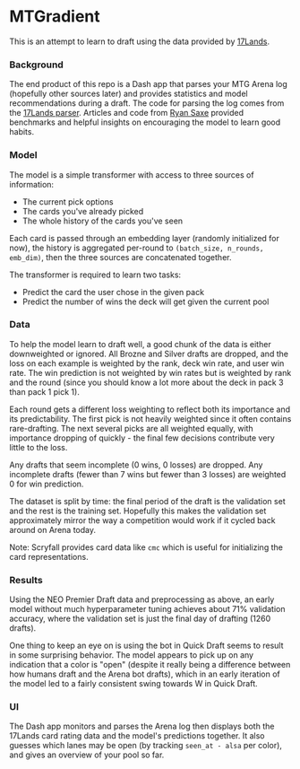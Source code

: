 # MTGradient

This is an attempt to learn to draft using the data provided by [17Lands](https://www.17lands.com/public_datasets). 

### Background

The end product of this repo is a Dash app that parses your MTG Arena log (hopefully other sources later) and provides statistics and model recommendations during a draft. The code for parsing the log comes from 
the [17Lands parser](https://github.com/rconroy293/mtga-log-client). Articles and code from [Ryan Saxe](https://github.com/RyanSaxe) provided benchmarks and helpful insights on encouraging the model to learn 
good habits.

### Model

The model is a simple transformer with access to three sources of information:

- The current pick options
- The cards you've already picked
- The whole history of the cards you've seen

Each card is passed through an embedding layer (randomly initialized for now), the history is aggregated per-round to `(batch_size, n_rounds, emb_dim)`, then the three sources are concatenated together.

The transformer is required to learn two tasks: 

- Predict the card the user chose in the given pack
- Predict the number of wins the deck will get given the current pool

### Data

To help the model learn to draft well, a good chunk of the data is either downweighted or ignored. All Brozne and Silver drafts are dropped, and the loss on each example is weighted by the rank, deck win rate, and user win rate. The win prediction is not weighted by win rates but is weighted by rank and the round (since you should know a lot more about the deck in pack 3 than pack 1 pick 1). 

Each round gets a different loss weighting to reflect both its importance and its predictability. The first pick is not heavily weighted since it often contains rare-drafting. The next several picks are all weighted equally, with importance dropping of quickly - the final few decisions contribute very little to the loss.  

Any drafts that seem incomplete (0 wins, 0 losses) are dropped. Any incomplete drafts (fewer than 7 wins but fewer than 3 losses) are weighted 0 for win prediction.

The dataset is split by time: the final period of the draft is the validation set and the rest is the training set. Hopefully this makes the validation set approximately mirror the way a competition would work if it cycled back around on Arena today.

Note: Scryfall provides card data like `cmc` which is useful for initializing the card representations.

### Results

Using the NEO Premier Draft data and preprocessing as above, an early model without much hyperparameter tuning achieves about 71% validation accuracy, where the validation set is just the final day of drafting (1260 drafts).

One thing to keep an eye on is using the bot in Quick Draft seems to result in some surprising behavior. The model appears to pick up on any indication that a color is "open" (despite it really being a difference between how humans draft and the Arena bot drafts), which in an early iteration of the model led to a fairly consistent swing towards W in Quick Draft.

### UI

The Dash app monitors and parses the Arena log then displays both the 17Lands card rating data and the model's predictions together. It also guesses which lanes may be open (by tracking `seen_at - alsa` per color), and gives an overview of your pool so far.